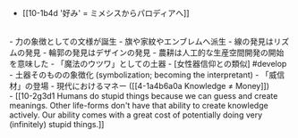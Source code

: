 - [[10-1b4d '好み' = ミメシスからパロディアへ]]
<br>
- 力の象徴としての文様が誕生
  - 旗や家紋やエンブレムへ派生
- 線の発見はリズムの発見
- 輪郭の発見はデザインの発見
- 農耕は人工的な生産空間開発の開始を意味した
  - 「魔法のウツワ」としての土器
    - [女性器信仰との類似] #develop 
  - 土器そのものの象徴化 (symbolization; becoming the interpretant)
    - 「威信材」の登場
      - 現代におけるマネー ([[4-1a4b6a0a Knowledge ≠ Money]])
<br>
- [[10-2g3d1 Humans do stupid things because we can guess and create meanings. Other life-forms don't have that ability to create knowledge actively. Our ability comes with a great cost of potentially doing very (infinitely) stupid things.]]
